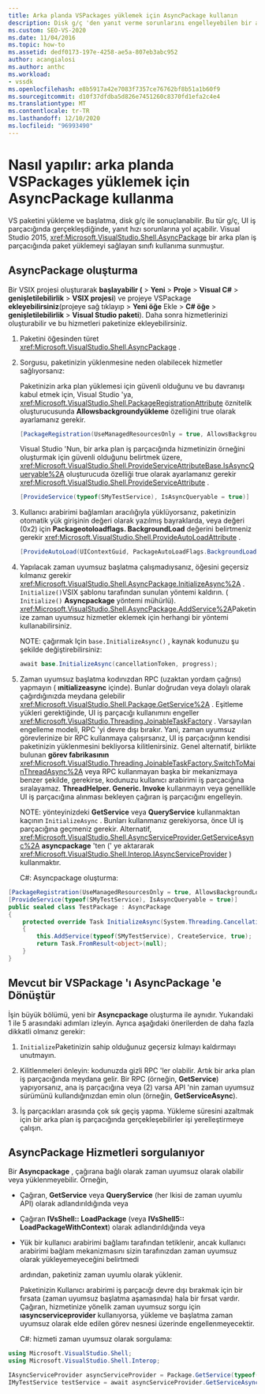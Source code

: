 ```yaml
---
title: Arka planda VSPackages yüklemek için AsyncPackage kullanın
description: Disk g/ç 'den yanıt verme sorunlarını engelleyebilen bir arka plan iş parçacığında paket yüklemeyi sağlayan AsyncPackage sınıfını kullanmayı öğrenin.
ms.custom: SEO-VS-2020
ms.date: 11/04/2016
ms.topic: how-to
ms.assetid: dedf0173-197e-4258-ae5a-807eb3abc952
author: acangialosi
ms.author: anthc
ms.workload:
- vssdk
ms.openlocfilehash: e8b5917a42e7083f7357ce76762bf8b51a1b60f9
ms.sourcegitcommit: d10f37dfdba5d826e7451260c8370fd1efa2c4e4
ms.translationtype: MT
ms.contentlocale: tr-TR
ms.lasthandoff: 12/10/2020
ms.locfileid: "96993490"
---
```

# <a name="how-to-use-asyncpackage-to-load-vspackages-in-the-background"></a>Nasıl yapılır: arka planda VSPackages yüklemek için AsyncPackage kullanma
VS paketini yükleme ve başlatma, disk g/ç ile sonuçlanabilir. Bu tür g/ç, UI iş parçacığında gerçekleşdiğinde, yanıt hızı sorunlarına yol açabilir. Visual Studio 2015,  <xref:Microsoft.VisualStudio.Shell.AsyncPackage> bir arka plan iş parçacığında paket yüklemeyi sağlayan sınıfı kullanıma sunmuştur.

## <a name="create-an-asyncpackage"></a>AsyncPackage oluşturma
 Bir VSIX projesi oluşturarak **başlayabilir (**  >  **Yeni**  >  **Proje**  >  **Visual C#**  >  **genişletilebilirlik**  >  **VSIX projesi**) ve projeye VSPackage **ekleyebilirsiniz**(projeye sağ tıklayıp  >  **Yeni öğe** Ekle  >  **C# öğe**  >  **genişletilebilirlik**  >  **Visual Studio paketi**). Daha sonra hizmetlerinizi oluşturabilir ve bu hizmetleri paketinize ekleyebilirsiniz.

1. Paketini öğesinden türet <xref:Microsoft.VisualStudio.Shell.AsyncPackage> .

2. Sorgusu, paketinizin yüklenmesine neden olabilecek hizmetler sağlıyorsanız:

    Paketinizin arka plan yüklemesi için güvenli olduğunu ve bu davranışı kabul etmek için, Visual Studio 'ya, <xref:Microsoft.VisualStudio.Shell.PackageRegistrationAttribute> öznitelik oluşturucusunda **Allowsbackgroundyükleme** özelliğini true olarak ayarlamanız gerekir.

   ```csharp
   [PackageRegistration(UseManagedResourcesOnly = true, AllowsBackgroundLoading = true)]

   ```

    Visual Studio 'Nun, bir arka plan iş parçacığında hizmetinizin örneğini oluşturmak için güvenli olduğunu belirtmek üzere, <xref:Microsoft.VisualStudio.Shell.ProvideServiceAttributeBase.IsAsyncQueryable%2A> oluşturucuda özelliği true olarak ayarlamanız gerekir <xref:Microsoft.VisualStudio.Shell.ProvideServiceAttribute> .

   ```csharp
   [ProvideService(typeof(SMyTestService), IsAsyncQueryable = true)]

   ```

3. Kullanıcı arabirimi bağlamları aracılığıyla yüklüyorsanız, paketinizin otomatik yük girişinin değeri olarak yazılmış bayraklarda, veya değeri (0x2) için **Packageotoloadflags. BackgroundLoad** değerini belirtmeniz gerekir <xref:Microsoft.VisualStudio.Shell.ProvideAutoLoadAttribute> .

   ```csharp
   [ProvideAutoLoad(UIContextGuid, PackageAutoLoadFlags.BackgroundLoad)]

   ```

4. Yapılacak zaman uyumsuz başlatma çalışmadıysanız, öğesini geçersiz kılmanız gerekir <xref:Microsoft.VisualStudio.Shell.AsyncPackage.InitializeAsync%2A> . `Initialize()`VSIX şablonu tarafından sunulan yöntemi kaldırın. ( `Initialize()` **Asyncpackage** yöntemi mühürlü). <xref:Microsoft.VisualStudio.Shell.AsyncPackage.AddService%2A>Paketinize zaman uyumsuz hizmetler eklemek için herhangi bir yöntemi kullanabilirsiniz.

    NOTE: çağırmak Için `base.InitializeAsync()` , kaynak kodunuzu şu şekilde değiştirebilirsiniz:

   ```csharp
   await base.InitializeAsync(cancellationToken, progress);
   ```

5. Zaman uyumsuz başlatma kodınızdan RPC (uzaktan yordam çağrısı) yapmayın ( **ınitializeasync** içinde). Bunlar doğrudan veya dolaylı olarak çağırdığınızda meydana gelebilir <xref:Microsoft.VisualStudio.Shell.Package.GetService%2A> .  Eşitleme yükleri gerektiğinde, UI iş parçacığı kullanımını engeller <xref:Microsoft.VisualStudio.Threading.JoinableTaskFactory> . Varsayılan engelleme modeli, RPC 'yi devre dışı bırakır. Yani, zaman uyumsuz görevlerinize bir RPC kullanmaya çalışırsanız, UI iş parçacığının kendisi paketinizin yüklenmesini bekliyorsa kilitlenirsiniz. Genel alternatif, birlikte bulunan **görev fabrikasının** <xref:Microsoft.VisualStudio.Threading.JoinableTaskFactory.SwitchToMainThreadAsync%2A> veya RPC kullanmayan başka bir mekanizmaya benzer şekilde, gerekirse, kodunuzu kullanıcı arabirimi iş parçacığına sıralayamaz.  **ThreadHelper. Generic. Invoke** kullanmayın veya genellikle UI iş parçacığına alınması bekleyen çağıran iş parçacığını engelleyin.

    NOTE: yönteyinizdeki **GetService** veya **QueryService** kullanmaktan kaçının `InitializeAsync` . Bunları kullanmanız gerekiyorsa, önce UI iş parçacığına geçmeniz gerekir. Alternatif, <xref:Microsoft.VisualStudio.Shell.AsyncServiceProvider.GetServiceAsync%2A> **asyncpackage** 'ten (' ye aktararak <xref:Microsoft.VisualStudio.Shell.Interop.IAsyncServiceProvider> ) kullanmaktır.

   C#: Asyncpackage oluşturma:

```csharp
[PackageRegistration(UseManagedResourcesOnly = true, AllowsBackgroundLoading = true)]
[ProvideService(typeof(SMyTestService), IsAsyncQueryable = true)]
public sealed class TestPackage : AsyncPackage
{
    protected override Task InitializeAsync(System.Threading.CancellationToken cancellationToken, IProgress<ServiceProgressData> progress)
    {
        this.AddService(typeof(SMyTestService), CreateService, true);
        return Task.FromResult<object>(null);
    }
}
```

## <a name="convert-an-existing-vspackage-to-asyncpackage"></a>Mevcut bir VSPackage 'ı AsyncPackage 'e Dönüştür
 İşin büyük bölümü, yeni bir **Asyncpackage** oluşturma ile aynıdır. Yukarıdaki 1 ile 5 arasındaki adımları izleyin. Ayrıca aşağıdaki önerilerden de daha fazla dikkatli olmanız gerekir:

1. `Initialize`Paketinizin sahip olduğunuz geçersiz kılmayı kaldırmayı unutmayın.

2. Kilitlenmeleri önleyin: kodunuzda gizli RPC 'ler olabilir. Artık bir arka plan iş parçacığında meydana gelir. Bir RPC (örneğin, **GetService**) yapıyorsanız, ana iş parçacığına veya (2) varsa API 'nin zaman uyumsuz sürümünü kullandığınızdan emin olun (örneğin, **GetServiceAsync**).

3. İş parçacıkları arasında çok sık geçiş yapma. Yükleme süresini azaltmak için bir arka plan iş parçacığında gerçekleşebilirler işi yerelleştirmeye çalışın.

## <a name="querying-services-from-asyncpackage"></a>AsyncPackage Hizmetleri sorgulanıyor
 Bir **Asyncpackage** , çağırana bağlı olarak zaman uyumsuz olarak olabilir veya yüklenmeyebilir. Örneğin,

- Çağıran, **GetService** veya **QueryService** (her Ikisi de zaman uyumlu API) olarak adlandırıldığında veya

- Çağıran **IVsShell:: LoadPackage** (veya **IVsShell5:: LoadPackageWithContext**) olarak adlandırıldığında veya

- Yük bir kullanıcı arabirimi bağlamı tarafından tetiklenir, ancak kullanıcı arabirimi bağlam mekanizmasını sizin tarafınızdan zaman uyumsuz olarak yükleyemeyeceğini belirtmedi

  ardından, paketiniz zaman uyumlu olarak yüklenir.

  Paketinizin Kullanıcı arabirimi iş parçacığı devre dışı bırakmak için bir fırsata (zaman uyumsuz başlatma aşamasında) hala bir fırsat vardır. Çağıran, hizmetinize yönelik zaman uyumsuz sorgu için **ıasyncserviceprovider** kullanıyorsa, yükleme ve başlatma zaman uyumsuz olarak elde edilen görev nesnesi üzerinde engellenmeyecektir.

  C#: hizmeti zaman uyumsuz olarak sorgulama:

```csharp
using Microsoft.VisualStudio.Shell;
using Microsoft.VisualStudio.Shell.Interop;

IAsyncServiceProvider asyncServiceProvider = Package.GetService(typeof(SAsyncServiceProvider)) as IAsyncServiceProvider;
IMyTestService testService = await asyncServiceProvider.GetServiceAsync(typeof(SMyTestService)) as IMyTestService;
```
